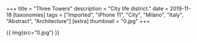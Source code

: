+++
title = "Three Towers"
description = "City life district."
date = 2019-11-18
[taxonomies]
tags = ["Imported", "iPhone 11", "City", "Milano", "Italy", "Abstract", "Architecture"]
[extra]
thumbnail = "0.jpg"
+++

{{ img(src="0.jpg") }}

